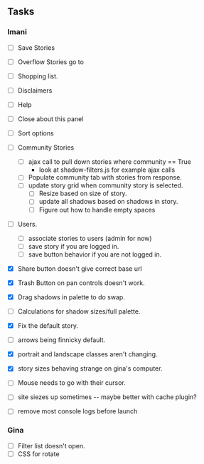 ## Tasks
### Imani
- [ ] Save Stories
- [ ] Overflow Stories go to
- [ ] Shopping list.
- [ ] Disclaimers
- [ ] Help
- [ ] Close about this panel
- [ ] Sort options
- [ ] Community Stories
  - [ ] ajax call to pull down stories where community == True
    * look at shadow-filters.js for example ajax calls
  - [ ] Populate community tab with stories from response.
  - [ ] update story grid when community story is selected.
    - [ ] Resize based on size of story.
    - [ ] update all shadows based on shadows in story.
    - [ ] Figure out how to handle empty spaces
- [ ] Users.
  - [ ] associate stories to users (admin for now)
  - [ ] save story if you are logged in.
  - [ ] save button behavior if you are not logged in.
- [x] Share button doesn't give correct base url
- [x] Trash Button on pan controls doesn't work.
- [x] Drag shadows in palette to do swap.
- [ ] Calculations for shadow sizes/full palette.
- [x] Fix the default story.
- [ ] arrows being finnicky default.
- [x] portrait and landscape classes aren't changing.
- [x] story sizes behaving strange on gina's computer.
- [ ] Mouse needs to go with their cursor.
- [ ] site siezes up sometimes -- maybe better with cache plugin?
- [ ] remove most console logs before launch


### Gina
- [ ] Filter list doesn't open.
- [ ] CSS for rotate
